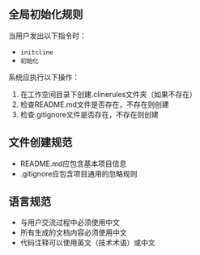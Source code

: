 ## 全局初始化规则

当用户发出以下指令时：
- `initcline`
- `初始化`

系统应执行以下操作：
1. 在工作空间目录下创建.clinerules文件夹（如果不存在）
2. 检查README.md文件是否存在，不存在则创建
3. 检查.gitignore文件是否存在，不存在则创建

## 文件创建规范
- README.md应包含基本项目信息
- .gitignore应包含项目通用的忽略规则

## 语言规范
- 与用户交流过程中必须使用中文
- 所有生成的文档内容必须使用中文
- 代码注释可以使用英文（技术术语）或中文
